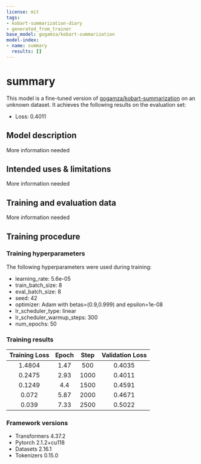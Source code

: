 ```yaml
---
license: mit
tags:
- kobart-summarization-diary
- generated_from_trainer
base_model: gogamza/kobart-summarization
model-index:
- name: summary
  results: []
---
```


<!-- This model card has been generated automatically according to the information the Trainer had access to. You
should probably proofread and complete it, then remove this comment. -->

# summary

This model is a fine-tuned version of [gogamza/kobart-summarization](https://huggingface.co/gogamza/kobart-summarization) on an unknown dataset.
It achieves the following results on the evaluation set:
- Loss: 0.4011

## Model description

More information needed

## Intended uses & limitations

More information needed

## Training and evaluation data

More information needed

## Training procedure

### Training hyperparameters

The following hyperparameters were used during training:
- learning_rate: 5.6e-05
- train_batch_size: 8
- eval_batch_size: 8
- seed: 42
- optimizer: Adam with betas=(0.9,0.999) and epsilon=1e-08
- lr_scheduler_type: linear
- lr_scheduler_warmup_steps: 300
- num_epochs: 50

### Training results

| Training Loss | Epoch | Step | Validation Loss |
|:-------------:|:-----:|:----:|:---------------:|
| 1.4804        | 1.47  | 500  | 0.4035          |
| 0.2475        | 2.93  | 1000 | 0.4011          |
| 0.1249        | 4.4   | 1500 | 0.4591          |
| 0.072         | 5.87  | 2000 | 0.4671          |
| 0.039         | 7.33  | 2500 | 0.5022          |


### Framework versions

- Transformers 4.37.2
- Pytorch 2.1.2+cu118
- Datasets 2.16.1
- Tokenizers 0.15.0
